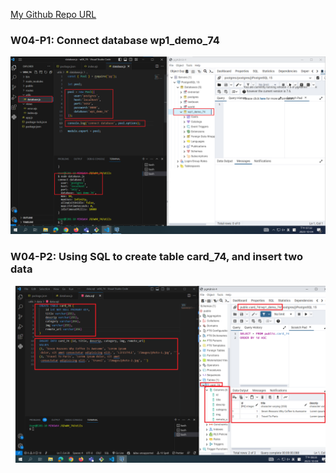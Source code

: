 [My Github Repo URL](https://github.com/CHEN211410674/1121-wp1-demo-211410674.git)

### W04-P1: Connect database wp1_demo_74

![](w04-p1.png)

### W04-P2: Using SQL to create table card_74, and insert two data

![](w04-p2.png)
